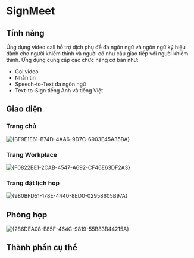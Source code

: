 # SignMeet

## Tính năng
Ứng dụng video call hỗ trợ dịch phụ đề đa ngôn ngữ và ngôn ngữ ký hiệu dành cho người khiếm thính và người có nhu cầu giao tiếp với người khiếm thính. Ứng dụng cung cấp các chức năng cơ bản như:
- Gọi video
- Nhắn tin
- Speech-to-Text đa ngôn ngữ
- Text-to-Sign tiếng Anh và tiếng Việt
  
## Giao diện
### Trang chủ
![{BF9E1E61-B74D-4AA6-9D7C-6903E45A35BA}](https://github.com/user-attachments/assets/8c1255cb-3e48-4f02-9076-266fb28c773c)

### Trang Workplace
![{F0822BE1-2CAB-4547-A692-CF46E63DF2A3}](https://github.com/user-attachments/assets/1a57e63e-8fc1-453a-bca3-1573630a7e13)

### Trang đặt lịch họp
![{980BFD51-178E-4440-8ED0-02958605B97A}](https://github.com/user-attachments/assets/84e04633-0e5b-4d37-ac6a-d4ef760c3c21)

## Phòng họp
![{286DEA08-E85F-464C-9819-55B83B44215A}](https://github.com/user-attachments/assets/bb1f5275-5050-4293-b87e-36e62408b9e1)

## Thành phần cụ thể

